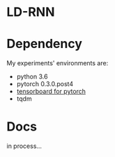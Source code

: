 # LD-RNN

# Dependency
My experiments' environments are:

* python 3.6
* pytorch 0.3.0.post4
* [tensorboard for pytorch](https://github.com/lanpa/tensorboard-pytorch)
* tqdm

# Docs

in process...